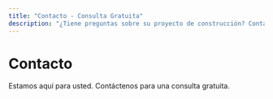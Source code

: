 ```yaml
---
title: "Contacto - Consulta Gratuita"
description: "¿Tiene preguntas sobre su proyecto de construcción? Contáctenos para una consulta gratuita."
---
```


# Contacto

Estamos aquí para usted. Contáctenos para una consulta gratuita.
